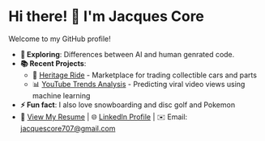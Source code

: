 # Hi there! 👋 I'm Jacques Core

Welcome to my GitHub profile!

- **🤖 Exploring**: Differences between AI and human genrated code.
- **📚 Recent Projects**:
  - 🚗 [Heritage Ride](https://github.com/web-dev-final-project/heritage-ride.git) - Marketplace for trading collectible cars and parts
  - 📊 [YouTube Trends Analysis](https://github.com/jacques-core/youtube-trends-analysis) - Predicting viral video views using machine learning
-  **⚡ Fun fact**: I also love snowboarding and disc golf and Pokemon
- 📄 [View My Resume](https://docs.google.com/document/d/1xhq2XMlORkdMEBn0tTrCBcjgptkyA-tb0Y80bSmt5IQ/edit?tab=t.0) | 🌐 [LinkedIn Profile](https://linkedin.com/in/your-profile) | ✉️ Email: jacquescore707@gmail.com

<!--
**jacquescore/jacquescore** is a ✨ _special_ ✨ repository because its `README.md` (this file) appears on your GitHub profile.

Here are some ideas to get you started:

- 🔭 I’m currently working on ...
- 🌱 I’m currently learning ...
- 👯 I’m looking to collaborate on ...
- 🤔 I’m looking for help with ...
- 💬 Ask me about ...
- 📫 How to reach me: ...
- 😄 Pronouns: ...
- ⚡ Fun fact: ...
-->

